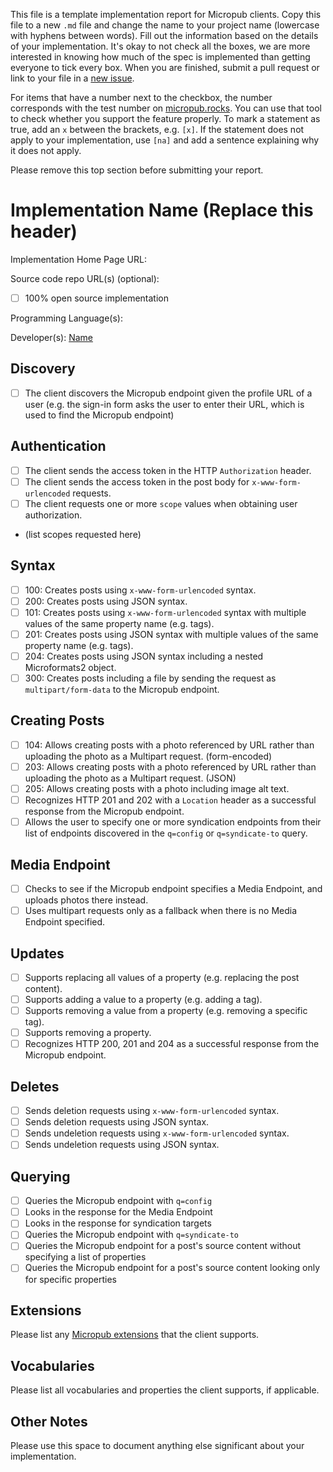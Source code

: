 This file is a template implementation report for Micropub clients. Copy this file to a new `.md` file and change the name to your project name (lowercase with hyphens between words). Fill out the information based on the details of your implementation. It's okay to not check all the boxes, we are more interested in knowing how much of the spec is implemented than getting everyone to tick every box. When you are finished, submit a pull request or link to your file in a [new issue](https://github.com/w3c/micropub/issues).

For items that have a number next to the checkbox, the number corresponds with the test number on [micropub.rocks](https://micropub.rocks/). You can use that tool to check whether you support the feature properly. To mark a statement as true, add an `x` between the brackets, e.g. `[x]`. If the statement does not apply to your implementation, use `[na]` and add a sentence explaining why it does not apply.

Please remove this top section before submitting your report.

# Implementation Name (Replace this header)

Implementation Home Page URL: 

Source code repo URL(s) (optional):
* [ ] 100% open source implementation

Programming Language(s): 

Developer(s): [Name](https://you.example.com)

## Discovery
* [ ] The client discovers the Micropub endpoint given the profile URL of a user (e.g. the sign-in form asks the user to enter their URL, which is used to find the Micropub endpoint)

## Authentication
* [ ] The client sends the access token in the HTTP `Authorization` header.
* [ ] The client sends the access token in the post body for `x-www-form-urlencoded` requests.
* [ ] The client requests one or more `scope` values when obtaining user authorization.
 * (list scopes requested here)

## Syntax
* [ ] 100: Creates posts using `x-www-form-urlencoded` syntax.
* [ ] 200: Creates posts using JSON syntax.
* [ ] 101: Creates posts using `x-www-form-urlencoded` syntax with multiple values of the same property name (e.g. tags).
* [ ] 201: Creates posts using JSON syntax with multiple values of the same property name (e.g. tags).
* [ ] 204: Creates posts using JSON syntax including a nested Microformats2 object.
* [ ] 300: Creates posts including a file by sending the request as `multipart/form-data` to the Micropub endpoint.

## Creating Posts
* [ ] 104: Allows creating posts with a photo referenced by URL rather than uploading the photo as a Multipart request. (form-encoded)
* [ ] 203: Allows creating posts with a photo referenced by URL rather than uploading the photo as a Multipart request. (JSON)
* [ ] 205: Allows creating posts with a photo including image alt text.
* [ ] Recognizes HTTP 201 and 202 with a `Location` header as a successful response from the Micropub endpoint.
* [ ] Allows the user to specify one or more syndication endpoints from their list of endpoints discovered in the `q=config` or `q=syndicate-to` query.

## Media Endpoint
* [ ] Checks to see if the Micropub endpoint specifies a Media Endpoint, and uploads photos there instead.
* [ ] Uses multipart requests only as a fallback when there is no Media Endpoint specified.

## Updates
* [ ] Supports replacing all values of a property (e.g. replacing the post content).
* [ ] Supports adding a value to a property (e.g. adding a tag).
* [ ] Supports removing a value from a property (e.g. removing a specific tag).
* [ ] Supports removing a property.
* [ ] Recognizes HTTP 200, 201 and 204 as a successful response from the Micropub endpoint.

## Deletes
* [ ] Sends deletion requests using `x-www-form-urlencoded` syntax.
* [ ] Sends deletion requests using JSON syntax.
* [ ] Sends undeletion requests using `x-www-form-urlencoded` syntax.
* [ ] Sends undeletion requests using JSON syntax.

## Querying
* [ ] Queries the Micropub endpoint with `q=config`
 * [ ] Looks in the response for the Media Endpoint
 * [ ] Looks in the response for syndication targets
* [ ] Queries the Micropub endpoint with `q=syndicate-to`
* [ ] Queries the Micropub endpoint for a post's source content without specifying a list of properties
* [ ] Queries the Micropub endpoint for a post's source content looking only for specific properties

## Extensions

Please list any [Micropub extensions](https://indieweb.org/Micropub-extensions) that the client supports.

## Vocabularies

Please list all vocabularies and properties the client supports, if applicable.

## Other Notes

Please use this space to document anything else significant about your implementation.

